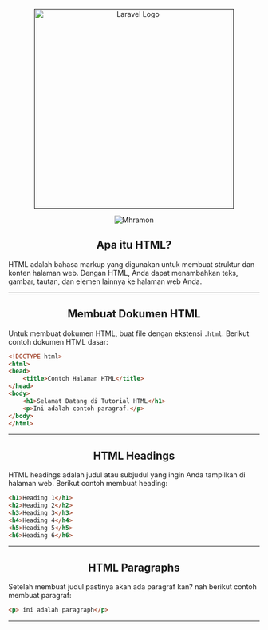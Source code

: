 <p align="center"><a href="" target="_blank"><img src="https://wiggly-library-a46.notion.site/image/https%3A%2F%2Fs3-us-west-2.amazonaws.com%2Fsecure.notion-static.com%2F68709a75-18ce-4cbb-b588-62a978f6e41e%2Fheader_jobsheet.jpg?table=block&id=8935075b-38d9-4c2a-8b51-a7c2cdfc6999&spaceId=915c965e-4b46-4d9c-8500-23ab513e5f6b&width=2000&userId=&cache=v2" width="400" alt="Laravel Logo"></a></p>

<p align="center">
  <img
    src="https://komarev.com/ghpvc/?username=Mhramon&label=Repository%20views&color=0e75b6&style=flat"
    alt="Mhramon"
  />
</p>
<h2 align="center">Apa itu HTML? </h2>

HTML adalah bahasa markup yang digunakan untuk membuat struktur dan konten halaman web. Dengan HTML, Anda dapat menambahkan teks, gambar, tautan, dan elemen lainnya ke halaman web Anda.
<hr>

<h2 align="center">Membuat Dokumen HTML</h2>

Untuk membuat dokumen HTML, buat file dengan ekstensi `.html`. Berikut contoh dokumen HTML dasar:

```html
<!DOCTYPE html>
<html>
<head>
    <title>Contoh Halaman HTML</title>
</head>
<body>
    <h1>Selamat Datang di Tutorial HTML</h1>
    <p>Ini adalah contoh paragraf.</p>
</body>
</html>
```

<hr>

<h2 align="center">HTML Headings</h2>
HTML headings adalah judul atau subjudul yang ingin Anda tampilkan di halaman web. Berikut contoh membuat heading:

```html
<h1>Heading 1</h1>
<h2>Heading 2</h2>
<h3>Heading 3</h3>
<h4>Heading 4</h4>
<h5>Heading 5</h5>
<h6>Heading 6</h6>
```
<hr>

<h2 align="center">HTML Paragraphs</h2>

Setelah membuat judul pastinya akan ada paragraf kan? nah berikut contoh membuat paragraf:

```html
<p> ini adalah paragraph</p>
```
<hr>
